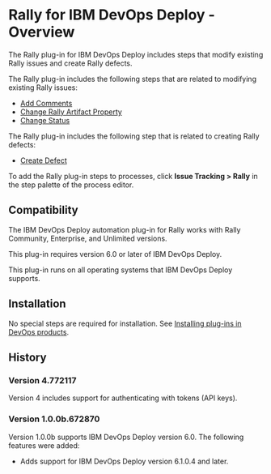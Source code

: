 
# Rally for IBM DevOps Deploy - Overview

The Rally plug-in for IBM DevOps Deploy includes steps that modify existing Rally issues and create Rally defects.

The Rally plug-in includes the following steps that are related to modifying existing Rally issues:

* [Add Comments](#add_comments "Add Comments")
* [Change Rally Artifact Property](#change_rally_artifact_property "Change Rally Artifact Property")
* [Change Status](#change_status "Change Status")

The Rally plug-in includes the following step that is related to creating Rally defects:

* [Create Defect](#create_defect "Create Defect")

To add the Rally plug-in steps to processes, click **Issue Tracking > Rally** in the step palette of the process editor.

## Compatibility

The IBM DevOps Deploy automation plug-in for Rally works with Rally Community, Enterprise, and Unlimited versions.

This plug-in requires version 6.0 or later of IBM DevOps Deploy.

This plug-in runs on all operating systems that IBM DevOps Deploy supports.

## Installation

No special steps are required for installation. See [Installing plug-ins in DevOps products](https://community.ibm.com/community/user/wasdevops/blogs/laurel-dickson-bull1/2022/06/13/install-plugins "Installing plug-ins in DevOps products").

## History

### Version 4.772117

Version 4 includes support for authenticating with tokens (API keys).

### Version 1.0.0b.672870

Version 1.0.0b supports IBM DevOps Deploy version 6.0. The following features were added:

* Adds support for IBM DevOps Deploy version 6.1.0.4 and later.

